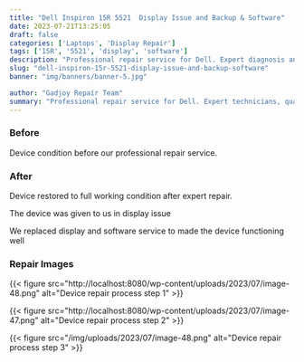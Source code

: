```yaml
---
title: "Dell Inspiron 15R 5521  Display Issue and Backup & Software"
date: 2023-07-21T13:25:05
draft: false
categories: ['Laptops', 'Display Repair']
tags: ['15R', '5521', 'display', 'software']
description: "Professional repair service for Dell. Expert diagnosis and quality repairs in Bangalore."
slug: "dell-inspiron-15r-5521-display-issue-and-backup-software"
banner: "img/banners/banner-5.jpg"

author: "Gadjoy Repair Team"
summary: "Professional repair service for Dell. Expert technicians, quality parts, warranty included."
---
```


### Before

Device condition before our professional repair service.

### After

Device restored to full working condition after expert repair.

The device was given to us in display issue

We replaced display and software service to made the device functioning well

### Repair Images

{{< figure src="http://localhost:8080/wp-content/uploads/2023/07/image-48.png" alt="Device repair process step 1" >}}

{{< figure src="http://localhost:8080/wp-content/uploads/2023/07/image-47.png" alt="Device repair process step 2" >}}

{{< figure src="/img/uploads/2023/07/image-48.png" alt="Device repair process step 3" >}}

